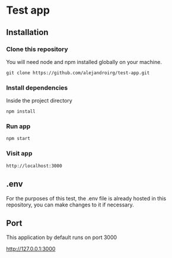 # Test app

## Installation

### Clone this repository
You will need node and npm installed globally on your machine.

    git clone https://github.com/alejandroirg/test-app.git

### Install dependencies
Inside the project directory

    npm install

### Run app
    npm start

### Visit app
    http://localhost:3000

## .env
For the purposes of this test, the .env file is already hosted in this repository, you can make changes to it if necessary.

## Port
This application by default runs on port 3000 

http://127.0.0.1:3000



